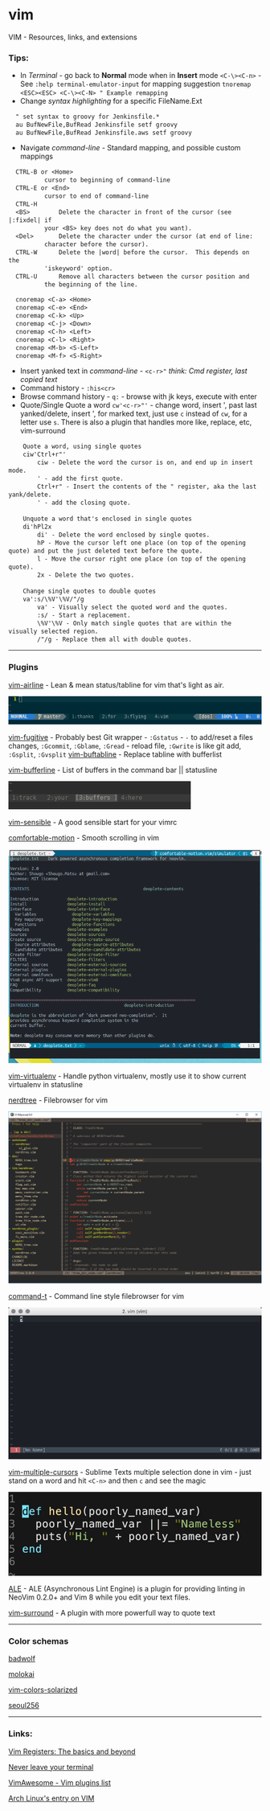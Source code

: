 # vim
VIM - Resources, links, and extensions

### Tips:
* In _Terminal_ - go back to **Normal** mode when in **Insert** mode
`<C-\><C-n>` - See `:help terminal-emulator-input` for mapping suggestion
`tnoremap <ESC><ESC> <C-\><C-N> " Example remapping`
* Change _syntax highlighting_ for a specific FileName.Ext
```
  " set syntax to groovy for Jenkinsfile.*
  au BufNewFile,BufRead Jenkinsfile setf groovy
  au BufNewFile,BufRead Jenkinsfile.aws setf groovy
```
* Navigate _command-line_  - Standard mapping, and possible custom mappings

```
  CTRL-B or <Home>
          cursor to beginning of command-line
  CTRL-E or <End> 
          cursor to end of command-line
  CTRL-H              
  <BS>        Delete the character in front of the cursor (see |:fixdel| if
          your <BS> key does not do what you want).
  <Del>       Delete the character under the cursor (at end of line:
          character before the cursor).
  CTRL-W      Delete the |word| before the cursor.  This depends on the
          'iskeyword' option.
  CTRL-U      Remove all characters between the cursor position and
          the beginning of the line.  
```
```
  cnoremap <C-a> <Home>
  cnoremap <C-e> <End>
  cnoremap <C-k> <Up>
  cnoremap <C-j> <Down>
  cnoremap <C-h> <Left>
  cnoremap <C-l> <Right>
  cnoremap <M-b> <S-Left>
  cnoremap <M-f> <S-Right>
```
* Insert yanked text in _command-line_ - `<c-r>"` _think: Cmd register, last copied text_
* Command history - `:his<cr>`
* Browse command history - `q:` - browse with jk keys, execute with enter
* Quote/Single Quote a word `cw'<c-r>"'` - change word, insert ', past last yanked/delete, insert ', for marked text, just use `c` instead of `cw`, for a letter use `s`. There is also a plugin that handles more like, replace, etc, vim-surround
```
    Quote a word, using single quotes
    ciw'Ctrl+r"'
        ciw - Delete the word the cursor is on, and end up in insert mode.
        ' - add the first quote.
        Ctrl+r" - Insert the contents of the " register, aka the last yank/delete.
        ' - add the closing quote.

    Unquote a word that's enclosed in single quotes
    di'hPl2x
        di' - Delete the word enclosed by single quotes.
        hP - Move the cursor left one place (on top of the opening quote) and put the just deleted text before the quote.
        l - Move the cursor right one place (on top of the opening quote).
        2x - Delete the two quotes.

    Change single quotes to double quotes
    va':s/\%V'\%V/"/g
        va' - Visually select the quoted word and the quotes.
        :s/ - Start a replacement.
        \%V'\%V - Only match single quotes that are within the visually selected region.
        /"/g - Replace them all with double quotes.
```
---
### Plugins
[vim-airline](https://github.com/vim-airline/vim-airline) - Lean & mean status/tabline for vim that's light as air.

![vim-airline gif](https://github.com/JakobOlsson/vim-prospero/raw/master/img/vim-airline.gif)

[vim-fugitive](https://github.com/tpope/vim-fugitive) - Probably best Git wrapper - `:Gstatus` - `-` to add/reset a files changes, `:Gcommit`, `:Gblame`, `:Gread` - reload file, `:Gwrite` is like git add, `:Gsplit`, `:Gvsplit`
[vim-buftabline](https://github.com/ap/vim-buftabline) - Replace tabline with bufferlist

[vim-bufferline](https://github.com/bling/vim-bufferline) - List of buffers in the command bar || statusline

![bufferline statusline](https://github.com/JakobOlsson/vim-prospero/raw/master/img/bufferline-status.png)

[vim-sensible](https://github.com/tpope/vim-sensible) - A good sensible start for your vimrc

[comfortable-motion](https://github.com/yuttie/comfortable-motion.vim) - Smooth scrolling in vim

![comfortable-motion gif](https://github.com/JakobOlsson/vim-prospero/raw/master/img/comfortable-motion.gif)

[vim-virtualenv](https://github.com/jmcantrell/vim-virtualenv) - Handle python virtualenv, mostly use it to show current virtualenv in statusline

[nerdtree](https://github.com/scrooloose/nerdtree) - Filebrowser for vim

![nedtree](https://github.com/JakobOlsson/vim-prospero/raw/master/img/nedtree.png)

[command-t](https://github.com/wincent/command-t) - Command line style filebrowser for vim

![command-t gif](https://github.com/JakobOlsson/vim-prospero/raw/master/img/command-t.gif)

[vim-multiple-cursors](https://github.com/terryma/vim-multiple-cursors) - Sublime Texts multiple selection done in vim - just stand on a word and hit `<C-n>` and then `c` and see the magic

![vim-multiple-cursors](https://github.com/JakobOlsson/vim-prospero/raw/master/img/vim-multiple-cursors.gif)

[ALE](https://github.com/w0rp/ale) - ALE (Asynchronous Lint Engine) is a plugin for providing linting in NeoVim 0.2.0+ and Vim 8 while you edit your text files.

[vim-surround](https://github.com/tpope/vim-surround) - A plugin with more powerfull way to quote text

---

### Color schemas
[badwolf](https://github.com/sjl/badwolf)

[molokai](https://github.com/tomasr/molokai)

[vim-colors-solarized](https://github.com/altercation/vim-colors-solarized)

[seoul256](https://github.com/junegunn/seoul256.vim)

---
### Links:
[Vim Registers: The basics and beyond][1]  

[Never leave your terminal][2]  

[VimAwesome - Vim plugins list][3]  

[Arch Linux's entry on VIM][4]  

[1]: https://www.brianstorti.com/vim-registers/
[2]: https://chromatichq.com/blog/working-vim-never-leave-your-terminal
[3]: https://vimawesome.com/
[4]: https://wiki.archlinux.org/index.php/vim
